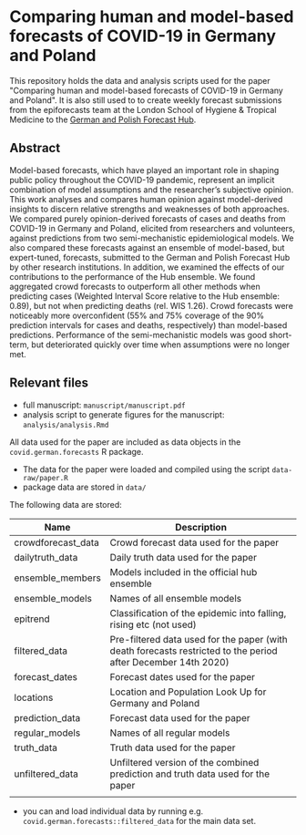# Comparing human and model-based forecasts of COVID-19 in Germany and Poland

This repository holds the data and analysis scripts used for the paper "Comparing human and model-based forecasts of COVID-19 in Germany and Poland". It is also still used to to create weekly forecast submissions from the epiforecasts team at the London School of Hygiene & Tropical Medicine to the [German and Polish Forecast Hub](https://kitmetricslab.github.io/forecasthub/forecast). 

## Abstract

Model-based forecasts, which have played an important role in shaping public policy throughout the COVID-19 pandemic, represent an implicit combination of model assumptions and the researcher’s subjective opinion. This work analyses and compares human opinion against model-derived insights to discern relative strengths and weaknesses of both approaches. We compared purely opinion-derived forecasts of cases and deaths from COVID-19 in Germany and Poland, elicited from researchers and volunteers, against predictions from two semi-mechanistic epidemiological models. We also compared these forecasts against an ensemble of model-based, but expert-tuned, forecasts, submitted to the German and Polish Forecast Hub by other research institutions. In addition, we examined the effects of our contributions to the performance of the Hub ensemble. We found aggregated crowd forecasts to outperform all other methods when predicting cases (Weighted Interval Score relative to the Hub ensemble: 0.89), but not when predicting deaths (rel. WIS 1.26). Crowd forecasts were noticeably more overconfident (55% and 75% coverage of the 90% prediction intervals for cases and deaths, respectively) than model-based predictions. Performance of the semi-mechanistic models was good short-term, but deteriorated quickly over time when assumptions were no longer met. 


## Relevant files

- full manuscript: `manuscript/manuscript.pdf`
- analysis script to generate figures for the manuscript: `analysis/analysis.Rmd`

All data used for the paper are included as data objects in the `covid.german.forecasts` R package. 
- The data for the paper were loaded and compiled using the script `data-raw/paper.R`
- package data are stored in `data/`

The following data are stored: 

| Name               | Description                                                                                                   |
|--------------------|---------------------------------------------------------------------------------------------------------------|
| crowdforecast_data | Crowd forecast data used for the paper                                                                        |
| dailytruth_data    | Daily truth data used for the paper                                                                           |
| ensemble_members   | Models included in the official hub ensemble                                                                  |
| ensemble_models    | Names of all ensemble models                                                                                  |
| epitrend           | Classification of the epidemic into falling, rising etc (not used)                                            |
| filtered_data      | Pre-filtered data used for the paper (with death forecasts restricted to the period after December 14th 2020) |
| forecast_dates     | Forecast dates used for the paper                                                                             |
| locations          | Location and Population Look Up for Germany and Poland                                                        |
| prediction_data    | Forecast data used for the paper                                                                              |
| regular_models     | Names of all regular models                                                                                   |
| truth_data         | Truth data used for the paper                                                                                 |
| unfiltered_data    | Unfiltered version of the combined prediction and truth data used for the paper                               |
|                    |                                                                                                               |
- you can and load individual data by running e.g. `covid.german.forecasts::filtered_data` for the main data set. 



